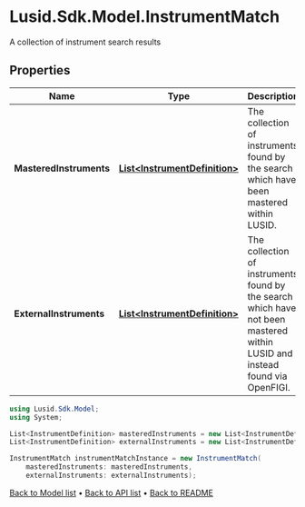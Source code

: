 # Lusid.Sdk.Model.InstrumentMatch
A collection of instrument search results

## Properties

Name | Type | Description | Notes
------------ | ------------- | ------------- | -------------
**MasteredInstruments** | [**List&lt;InstrumentDefinition&gt;**](InstrumentDefinition.md) | The collection of instruments found by the search which have been mastered within LUSID. | [optional] 
**ExternalInstruments** | [**List&lt;InstrumentDefinition&gt;**](InstrumentDefinition.md) | The collection of instruments found by the search which have not been mastered within LUSID and instead found via OpenFIGI. | [optional] 

```csharp
using Lusid.Sdk.Model;
using System;

List<InstrumentDefinition> masteredInstruments = new List<InstrumentDefinition>();
List<InstrumentDefinition> externalInstruments = new List<InstrumentDefinition>();

InstrumentMatch instrumentMatchInstance = new InstrumentMatch(
    masteredInstruments: masteredInstruments,
    externalInstruments: externalInstruments);
```

[Back to Model list](../README.md#documentation-for-models) &#8226; [Back to API list](../README.md#documentation-for-api-endpoints) &#8226; [Back to README](../README.md)
